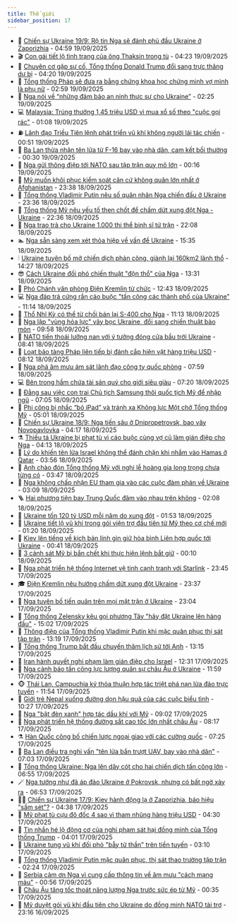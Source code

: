 ```yaml
---
title: Thế giới
sidebar_position: 17
---
```


<!-- dantri-the-gioi:START -->
- 🌋 [Chiến sự Ukraine 19/9: Rộ tin Nga sẽ đánh phủ đầu Ukraine ở Zaporizhia](https://dantri.com.vn/the-gioi/chien-su-ukraine-199-ro-tin-nga-se-danh-phu-dau-ukraine-o-zaporizhia-20250919101817872.htm) - 04:59 19/09/2025
- 🎬 [Con gái tiết lộ tình trạng của ông Thaksin trong tù](https://dantri.com.vn/the-gioi/con-gai-tiet-lo-tinh-trang-cua-ong-thaksin-trong-tu-20250919112102792.htm) - 04:23 19/09/2025
- 🧰 [Chuyên cơ gặp sự cố, Tổng thống Donald Trump đổi sang trực thăng dự bị](https://dantri.com.vn/the-gioi/chuyen-co-gap-su-co-tong-thong-donald-trump-doi-sang-truc-thang-du-bi-20250919095410844.htm) - 04:20 19/09/2025
- 🌋 [Tổng thống Pháp sẽ đưa ra bằng chứng khoa học chứng minh vợ mình là phụ nữ](https://dantri.com.vn/the-gioi/tong-thong-phap-se-dua-ra-bang-chung-khoa-hoc-chung-minh-vo-minh-la-phu-nu-20250919094645757.htm) - 02:59 19/09/2025
- 🗽 [Nga nói về “những đảm bảo an ninh thực sự cho Ukraine”](https://dantri.com.vn/the-gioi/nga-noi-ve-nhung-dam-bao-an-ninh-thuc-su-cho-ukraine-20250919091141602.htm) - 02:25 19/09/2025
- 💻 [Malaysia: Trúng thưởng 1,45 triệu USD vì mua xổ số theo &quot;cuộc gọi rác&quot;](https://dantri.com.vn/the-gioi/malaysia-trung-thuong-145-trieu-usd-vi-mua-xo-so-theo-cuoc-goi-rac-20250919074327727.htm) - 01:08 19/09/2025
- ⛽️ [Lãnh đạo Triều Tiên lệnh phát triển vũ khí không người lái tác chiến](https://dantri.com.vn/the-gioi/lanh-dao-trieu-tien-lenh-phat-trien-vu-khi-khong-nguoi-lai-tac-chien-20250919073340838.htm) - 00:51 19/09/2025
- 🤩 [Ba Lan thừa nhận tên lửa từ F-16 bay vào nhà dân, cam kết bồi thường](https://dantri.com.vn/the-gioi/ba-lan-thua-nhan-ten-lua-tu-f-16-bay-vao-nha-dan-cam-ket-boi-thuong-20250919072351467.htm) - 00:30 19/09/2025
- 🧐 [Nga gửi thông điệp tới NATO sau tập trận quy mô lớn](https://dantri.com.vn/the-gioi/nga-gui-thong-diep-toi-nato-sau-tap-tran-quy-mo-lon-20250919065011137.htm) - 00:16 19/09/2025
- 🎊 [Mỹ muốn khôi phục kiểm soát căn cứ không quân lớn nhất ở Afghanistan](https://dantri.com.vn/the-gioi/my-muon-khoi-phuc-kiem-soat-can-cu-khong-quan-lon-nhat-o-afghanistan-20250919061435255.htm) - 23:38 18/09/2025
- 📝 [Tổng thống Vladimir Putin nêu số quân nhân Nga chiến đấu ở Ukraine](https://dantri.com.vn/the-gioi/tong-thong-vladimir-putin-neu-so-quan-nhan-nga-chien-dau-o-ukraine-20250919060332172.htm) - 23:36 18/09/2025
- 🤡 [Tổng thống Mỹ nêu yếu tố then chốt để chấm dứt xung đột Nga - Ukraine](https://dantri.com.vn/the-gioi/tong-thong-my-neu-yeu-to-then-chot-de-cham-dut-xung-dot-nga-ukraine-20250919053054319.htm) - 22:36 18/09/2025
- 🥷 [Nga trao trả cho Ukraine 1.000 thi thể binh sĩ tử trận](https://dantri.com.vn/the-gioi/nga-trao-tra-cho-ukraine-1000-thi-the-binh-si-tu-tran-20250918223823246.htm) - 22:08 18/09/2025
- 🏊 [Nga sẵn sàng xem xét thỏa hiệp về vấn đề Ukraine](https://dantri.com.vn/the-gioi/nga-san-sang-xem-xet-thoa-hiep-ve-van-de-ukraine-20250918221435308.htm) - 15:35 18/09/2025
- 🕯 [Ukraine tuyên bố mở chiến dịch phản công, giành lại 160km2 lãnh thổ](https://dantri.com.vn/the-gioi/ukraine-tuyen-bo-mo-chien-dich-phan-cong-gianh-lai-160km2-lanh-tho-20250918211445958.htm) - 14:27 18/09/2025
- 😎 [Cách Ukraine đối phó chiến thuật &quot;độn thổ&quot; của Nga](https://dantri.com.vn/the-gioi/cach-ukraine-doi-pho-chien-thuat-don-tho-cua-nga-20250918182219984.htm) - 13:31 18/09/2025
- 🌈 [Phó Chánh văn phòng Điện Kremlin từ chức](https://dantri.com.vn/the-gioi/pho-chanh-van-phong-dien-kremlin-tu-chuc-20250918194110707.htm) - 12:43 18/09/2025
- 💻 [Nga đáp trả cứng rắn cáo buộc &quot;tấn công các thành phố của Ukraine”](https://dantri.com.vn/the-gioi/nga-dap-tra-cung-ran-cao-buoc-tan-cong-cac-thanh-pho-cua-ukraine-20250918171831719.htm) - 11:14 18/09/2025
- 🤖 [Thổ Nhĩ Kỳ có thể từ chối bán lại S-400 cho Nga](https://dantri.com.vn/the-gioi/tho-nhi-ky-co-the-tu-choi-ban-lai-s-400-cho-nga-20250918180251613.htm) - 11:13 18/09/2025
- 🦏 [Nga lập &quot;vùng hỏa lực&quot; vây bọc Ukraine, đổi sang chiến thuật bào mòn](https://dantri.com.vn/the-gioi/nga-lap-vung-hoa-luc-vay-boc-ukraine-doi-sang-chien-thuat-bao-mon-20250918164112228.htm) - 09:58 18/09/2025
- 🌁 [NATO tiến thoái lưỡng nan với ý tưởng đóng cửa bầu trời Ukraine](https://dantri.com.vn/the-gioi/nato-tien-thoai-luong-nan-voi-y-tuong-dong-cua-bau-troi-ukraine-20250918153543531.htm) - 08:41 18/09/2025
- 🐘 [Loạt bảo tàng Pháp liên tiếp bị đánh cắp hiện vật hàng triệu USD](https://dantri.com.vn/the-gioi/loat-bao-tang-phap-lien-tiep-bi-danh-cap-hien-vat-hang-trieu-usd-20250918150303102.htm) - 08:12 18/09/2025
- 🥷 [Nga phá âm mưu ám sát lãnh đạo công ty quốc phòng](https://dantri.com.vn/the-gioi/nga-pha-am-muu-am-sat-lanh-dao-cong-ty-quoc-phong-20250918145633083.htm) - 07:59 18/09/2025
- 💻 [Bên trong hầm chứa tài sản quý cho giới siêu giàu](https://dantri.com.vn/the-gioi/ben-trong-ham-chua-tai-san-quy-cho-gioi-sieu-giau-20250918141319743.htm) - 07:20 18/09/2025
- 🎡 [Đằng sau việc con trai Chủ tịch Samsung thôi quốc tịch Mỹ để nhập ngũ](https://dantri.com.vn/the-gioi/dang-sau-viec-con-trai-chu-tich-samsung-thoi-quoc-tich-my-de-nhap-ngu-20250918113814398.htm) - 07:05 18/09/2025
- 🧰 [Phi công bị nhắc “bỏ iPad” và tránh xa Không lực Một chở Tổng thống Mỹ](https://dantri.com.vn/the-gioi/phi-cong-bi-nhac-bo-ipad-va-tranh-xa-khong-luc-mot-cho-tong-thong-my-20250918115302332.htm) - 05:01 18/09/2025
- 🥸 [Chiến sự Ukraine 18/9: Nga tiến sâu ở Dnipropetrovsk, bao vây Novopavlovka](https://dantri.com.vn/the-gioi/chien-su-ukraine-189-nga-tien-sau-o-dnipropetrovsk-bao-vay-novopavlovka-20250918100640491.htm) - 04:17 18/09/2025
- ⚗️ [Thiếu tá Ukraine bị phạt tù vì cáo buộc cùng vợ cũ làm gián điệp cho Nga](https://dantri.com.vn/the-gioi/thieu-ta-ukraine-bi-phat-tu-vi-cao-buoc-cung-vo-cu-lam-gian-diep-cho-nga-20250918110151226.htm) - 04:13 18/09/2025
- 🌮 [Lý do khiến tên lửa Israel không thể đánh chặn khi nhắm vào Hamas ở Qatar](https://dantri.com.vn/the-gioi/ly-do-khien-ten-lua-israel-khong-the-danh-chan-khi-nham-vao-hamas-o-qatar-20250918104722039.htm) - 03:56 18/09/2025
- 🎃 [Anh chào đón Tổng thống Mỹ với nghi lễ hoàng gia long trọng chưa từng có](https://dantri.com.vn/the-gioi/anh-chao-don-tong-thong-my-voi-nghi-le-hoang-gia-long-trong-chua-tung-co-20250918101915419.htm) - 03:47 18/09/2025
- 💫 [Nga không chấp nhận EU tham gia vào các cuộc đàm phán về Ukraine](https://dantri.com.vn/the-gioi/nga-khong-chap-nhan-eu-tham-gia-vao-cac-cuoc-dam-phan-ve-ukraine-20250917164336188.htm) - 03:09 18/09/2025
- 🪜 [Hai phương tiện bay Trung Quốc đâm vào nhau trên không](https://dantri.com.vn/the-gioi/hai-phuong-tien-bay-trung-quoc-dam-vao-nhau-tren-khong-20250918085653776.htm) - 02:08 18/09/2025
- 🌋 [Ukraine tốn 120 tỷ USD mỗi năm do xung đột](https://dantri.com.vn/the-gioi/ukraine-ton-120-ty-usd-moi-nam-do-xung-dot-20250918084144023.htm) - 01:53 18/09/2025
- 🦏 [Ukraine tiết lộ vũ khí trong gói viện trợ đầu tiên từ Mỹ theo cơ chế mới](https://dantri.com.vn/the-gioi/ukraine-tiet-lo-vu-khi-trong-goi-vien-tro-dau-tien-tu-my-theo-co-che-moi-20250918080415254.htm) - 01:20 18/09/2025
- 👀 [Kiev lên tiếng về kịch bản lính gìn giữ hòa bình Liên hợp quốc tới Ukraine](https://dantri.com.vn/the-gioi/kiev-len-tieng-ve-kich-ban-linh-gin-giu-hoa-binh-lien-hop-quoc-toi-ukraine-20250918073615751.htm) - 00:41 18/09/2025
- 🧰 [3 cảnh sát Mỹ bị bắn chết khi thực hiện lệnh bắt giữ](https://dantri.com.vn/the-gioi/3-canh-sat-my-bi-ban-chet-khi-thuc-hien-lenh-bat-giu-20250918065744400.htm) - 00:10 18/09/2025
- 🚀 [Nga phát triển hệ thống Internet vệ tinh cạnh tranh với Starlink](https://dantri.com.vn/the-gioi/nga-phat-trien-he-thong-internet-ve-tinh-canh-tranh-voi-starlink-20250918063806731.htm) - 23:45 17/09/2025
- 🎓 [Điện Kremlin nêu hướng chấm dứt xung đột Ukraine](https://dantri.com.vn/the-gioi/dien-kremlin-neu-huong-cham-dut-xung-dot-ukraine-20250918063134585.htm) - 23:37 17/09/2025
- 🥸 [Nga tuyên bố tiến quân trên mọi mặt trận ở Ukraine](https://dantri.com.vn/the-gioi/nga-tuyen-bo-tien-quan-tren-moi-mat-tran-o-ukraine-20250918055822895.htm) - 23:04 17/09/2025
- 🦅 [Tổng thống Zelensky kêu gọi phương Tây &quot;hãy đặt Ukraine lên hàng đầu&quot;](https://dantri.com.vn/the-gioi/tong-thong-zelensky-keu-goi-phuong-tay-hay-dat-ukraine-len-hang-dau-20250917212614745.htm) - 15:02 17/09/2025
- 🤭 [Thông điệp của Tổng thống Vladimir Putin khi mặc quân phục thị sát tập trận](https://dantri.com.vn/the-gioi/thong-diep-cua-tong-thong-vladimir-putin-khi-mac-quan-phuc-thi-sat-tap-tran-20250917201315813.htm) - 13:19 17/09/2025
- 🤖 [Tổng thống Trump bắt đầu chuyến thăm lịch sử tới Anh](https://dantri.com.vn/the-gioi/tong-thong-trump-bat-dau-chuyen-tham-lich-su-toi-anh-20250917192515411.htm) - 13:15 17/09/2025
- 🐲 [Iran hành quyết nghi phạm làm gián điệp cho Israel](https://dantri.com.vn/the-gioi/iran-hanh-quyet-nghi-pham-lam-gian-diep-cho-israel-20250917190002621.htm) - 12:31 17/09/2025
- 🫣 [Nga cảnh báo tấn công lực lượng quân sự châu Âu ở Ukraine](https://dantri.com.vn/the-gioi/nga-canh-bao-tan-cong-luc-luong-quan-su-chau-au-o-ukraine-20250917175100351.htm) - 11:59 17/09/2025
- 🐵 [Thái Lan, Campuchia ký thỏa thuận hợp tác triệt phá nạn lừa đảo trực tuyến](https://dantri.com.vn/the-gioi/thai-lan-campuchia-ky-thoa-thuan-hop-tac-triet-pha-nan-lua-dao-truc-tuyen-20250917172309391.htm) - 11:54 17/09/2025
- 🫶 [Giới trẻ Nepal xuống đường dọn hậu quả của các cuộc biểu tình](https://dantri.com.vn/the-gioi/gioi-tre-nepal-xuong-duong-don-hau-qua-cua-cac-cuoc-bieu-tinh-20250917171103335.htm) - 10:27 17/09/2025
- 💃 [Nga &quot;bật đèn xanh&quot; hợp tác dầu khí với Mỹ](https://dantri.com.vn/the-gioi/nga-bat-den-xanh-hop-tac-dau-khi-voi-my-20250917155021440.htm) - 09:02 17/09/2025
- 💫 [Nga phát triển hệ thống đường sắt cao tốc lớn nhất châu Âu](https://dantri.com.vn/the-gioi/nga-phat-trien-he-thong-duong-sat-cao-toc-lon-nhat-chau-au-20250917150405622.htm) - 08:17 17/09/2025
- ⚗️ [Hàn Quốc công bố chiến lược ngoại giao với các cường quốc](https://dantri.com.vn/the-gioi/han-quoc-cong-bo-chien-luoc-ngoai-giao-voi-cac-cuong-quoc-20250917141816790.htm) - 07:25 17/09/2025
- 🥷 [Ba Lan điều tra nghi vấn &quot;tên lửa bắn trượt UAV, bay vào nhà dân&quot;](https://dantri.com.vn/the-gioi/ba-lan-dieu-tra-nghi-van-ten-lua-ban-truot-uav-bay-vao-nha-dan-20250917135130890.htm) - 07:03 17/09/2025
- 🥸 [Tổng thống Ukraine: Nga lên dây cót cho hai chiến dịch tấn công lớn](https://dantri.com.vn/the-gioi/tong-thong-ukraine-nga-len-day-cot-cho-hai-chien-dich-tan-cong-lon-20250917134911799.htm) - 06:55 17/09/2025
- 🪄 [Nga tưởng như đã áp đảo Ukraine ở Pokrovsk, nhưng có bất ngờ xảy ra](https://dantri.com.vn/the-gioi/nga-tuong-nhu-da-ap-dao-ukraine-o-pokrovsk-nhung-co-bat-ngo-xay-ra-20250917123949691.htm) - 06:53 17/09/2025
- 🧑‍💻 [Chiến sự Ukraine 17/9: Kiev hành động lạ ở Zaporizhia, báo hiệu &quot;sấm sét&quot;?](https://dantri.com.vn/the-gioi/chien-su-ukraine-179-kiev-hanh-dong-la-o-zaporizhia-bao-hieu-sam-set-20250917111434495.htm) - 04:38 17/09/2025
- 🤭 [Mỹ phạt tù cựu đô đốc 4 sao vì tham nhũng hàng triệu USD](https://dantri.com.vn/the-gioi/my-phat-tu-cuu-do-doc-4-sao-vi-tham-nhung-hang-trieu-usd-20250917111103684.htm) - 04:30 17/09/2025
- 🗽 [Tin nhắn hé lộ động cơ của nghi phạm sát hại đồng minh của Tổng thống Trump](https://dantri.com.vn/the-gioi/tin-nhan-he-lo-dong-co-cua-nghi-pham-sat-hai-dong-minh-cua-tong-thong-trump-20250917105044485.htm) - 04:01 17/09/2025
- 🤖 [Ukraine tung vũ khí đối phó &quot;bẫy tử thần&quot; trên tiền tuyến](https://dantri.com.vn/the-gioi/ukraine-tung-vu-khi-doi-pho-bay-tu-than-tren-tien-tuyen-20250917100517917.htm) - 03:10 17/09/2025
- 🌈 [Tổng thống Vladimir Putin mặc quân phục, thị sát thao trường tập trận](https://dantri.com.vn/the-gioi/tong-thong-vladimir-putin-mac-quan-phuc-thi-sat-thao-truong-tap-tran-20250917082321479.htm) - 02:24 17/09/2025
- 🤩 [Serbia cảm ơn Nga vì cung cấp thông tin về âm mưu &quot;cách mạng màu&quot;](https://dantri.com.vn/the-gioi/serbia-cam-on-nga-vi-cung-cap-thong-tin-ve-am-muu-cach-mang-mau-20250917075513664.htm) - 00:56 17/09/2025
- 🤗 [Châu Âu tăng tốc thoát năng lượng Nga trước sức ép từ Mỹ](https://dantri.com.vn/the-gioi/chau-au-tang-toc-thoat-nang-luong-nga-truoc-suc-ep-tu-my-20250917071332000.htm) - 00:35 17/09/2025
- 🙉 [Mỹ duyệt gói vũ khí đầu tiên cho Ukraine do đồng minh NATO tài trợ](https://dantri.com.vn/the-gioi/my-duyet-goi-vu-khi-dau-tien-cho-ukraine-do-dong-minh-nato-tai-tro-20250917060900028.htm) - 23:16 16/09/2025<!-- dantri-the-gioi:END -->
